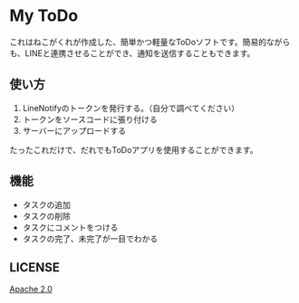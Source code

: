 # My ToDo
これはねこがくれが作成した、簡単かつ軽量なToDoソフトです。簡易的ながらも、LINEと連携させることができ、通知を送信することもできます。

## 使い方
1. LineNotifyのトークンを発行する。（自分で調べてください）
2. トークンをソースコードに張り付ける
3. サーバーにアップロードする

たったこれだけで、だれでもToDoアプリを使用することができます。

## 機能
- タスクの追加
- タスクの削除
- タスクにコメントをつける
- タスクの完了、未完了が一目でわかる

## LICENSE
[Apache 2.0](https://github.com/nekogakure/My-ToDo/blob/main/LICENSE)
